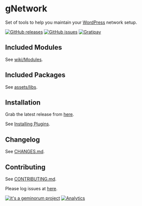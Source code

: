 # gNetwork

Set of tools to help you maintain your [WordPress](https://wordpress.org/) network setup.

[![GitHub releases](https://img.shields.io/github/release/geminorum/gnetwork.svg?style=flat-square)](https://github.com/geminorum/gnetwork/releases)
[![GitHub issues](https://img.shields.io/github/issues/geminorum/gnetwork.svg?style=flat-square)](https://github.com/geminorum/gnetwork/issues)
[![Gratipay](http://img.shields.io/gratipay/geminorum.svg?style=flat-square)](https://gratipay.com/geminorum/)

## Included Modules
See [wiki/Modules](https://github.com/geminorum/gnetwork/wiki/Modules).

## Included Packages
See [assets/libs](https://github.com/geminorum/gnetwork/tree/master/assets/libs).

## Installation
Grab the latest release from [here](https://github.com/geminorum/gnetwork/releases).

See [Installing Plugins](http://codex.wordpress.org/Managing_Plugins#Installing_Plugins).

## Changelog
See [CHANGES.md](CHANGES.md).

## Contributing
See [CONTRIBUTING.md](CONTRIBUTING.md).

Please log issues at [here](https://github.com/geminorum/gnetwork/issues).

[![it's a geminorum project](http://img.shields.io/badge/it's_a-geminorum_project-lightgrey.svg?style=flat-square)](http://geminorum.ir/)
[![Analytics](https://ga-beacon.appspot.com/UA-865830-4/gnetwork/readme?pixel)](https://github.com/geminorum/gnetwork)
